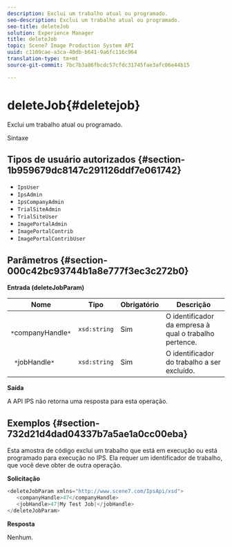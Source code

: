 ```yaml
---
description: Exclui um trabalho atual ou programado.
seo-description: Exclui um trabalho atual ou programado.
seo-title: deleteJob
solution: Experience Manager
title: deleteJob
topic: Scene7 Image Production System API
uuid: c1109cae-a3ca-40db-b641-9a6fc116c964
translation-type: tm+mt
source-git-commit: 7bc7b3a86fbcdc57cfdc31745fae3afc06e44b15

---
```



# deleteJob{#deletejob}

Exclui um trabalho atual ou programado.

Sintaxe

## Tipos de usuário autorizados {#section-1b959679dc8147c291126ddf7e061742}

* `IpsUser`
* `IpsAdmin`
* `IpsCompanyAdmin`
* `TrialSiteAdmin`
* `TrialSiteUser`
* `ImagePortalAdmin`
* `ImagePortalContrib`
* `ImagePortalContribUser`

## Parâmetros {#section-000c42bc93744b1a8e777f3ec3c272b0}

**Entrada (deleteJobParam)**

| Nome | Tipo | Obrigatório | Descrição |
|---|---|---|---|
| ` *`companyHandle`*` | `xsd:string` | Sim | O identificador da empresa à qual o trabalho pertence. |
| ` *`jobHandle`*` | `xsd:string` | Sim | O identificador do trabalho a ser excluído. |

**Saída**

A API IPS não retorna uma resposta para esta operação.

## Exemplos {#section-732d21d4dad04337b7a5ae1a0cc00eba}

Esta amostra de código exclui um trabalho que está em execução ou está programado para execução no IPS. Ela requer um identificador de trabalho, que você deve obter de outra operação.

**Solicitação**

```java
<deleteJobParam xmlns="http://www.scene7.com/IpsApi/xsd">
   <companyHandle>47</companyHandle>
   <jobHandle>47|My Test Job|</jobHandle>
</deleteJobParam>
```

**Resposta**

Nenhum.
